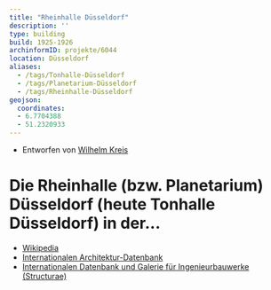 ```yaml
---
title: "Rheinhalle Düsseldorf"
description: ''
type: building
build: 1925-1926
archinformID: projekte/6044
location: Düsseldorf
aliases:
  - /tags/Tonhalle-Düsseldorf
  - /tags/Planetarium-Düsseldorf
  - /tags/Rheinhalle-Düsseldorf
geojson:
  coordinates:
  - 6.7704388
  - 51.2320933
---
```


* Entworfen von [Wilhelm Kreis](/tags/Wilhelm-Kreis)

# Die Rheinhalle (bzw. Planetarium) Düsseldorf (heute Tonhalle Düsseldorf) in der...
* [Wikipedia](https://de.wikipedia.org/wiki/Tonhalle_D%C3%BCsseldorf)
* [Internationalen Architektur-Datenbank](https://deu.archinform.net/projekte/6044.htm)
* [Internationalen Datenbank und Galerie für Ingenieurbauwerke (Structurae)](https://structurae.net/de/bauwerke/tonhalle)
